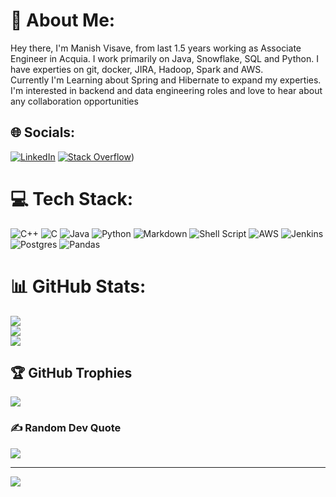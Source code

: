 # 💫 About Me:
Hey there, I'm Manish Visave, from last 1.5 years working as Associate Engineer in Acquia. I work primarily on Java, Snowflake, SQL and Python. I have experties on git, docker, JIRA, Hadoop, Spark and AWS.<br>Currently I'm Learning about Spring and Hibernate to expand my experties. <br>I'm interested in backend and data engineering roles and love to hear about any collaboration opportunities


## 🌐 Socials:
[![LinkedIn](https://img.shields.io/badge/LinkedIn-%230077B5.svg?logo=linkedin&logoColor=white)](https://linkedin.com/in/https://linkedin.com/in/manishvisave) [![Stack Overflow](https://img.shields.io/badge/-Stackoverflow-FE7A16?logo=stack-overflow&logoColor=white)](https://stackoverflow.com/users/13154754/manish-visave))

# 💻 Tech Stack:
![C++](https://img.shields.io/badge/c++-%2300599C.svg?style=for-the-badge&logo=c%2B%2B&logoColor=white) ![C](https://img.shields.io/badge/c-%2300599C.svg?style=for-the-badge&logo=c&logoColor=white) ![Java](https://img.shields.io/badge/java-%23ED8B00.svg?style=for-the-badge&logo=java&logoColor=white) ![Python](https://img.shields.io/badge/python-3670A0?style=for-the-badge&logo=python&logoColor=ffdd54) ![Markdown](https://img.shields.io/badge/markdown-%23000000.svg?style=for-the-badge&logo=markdown&logoColor=white) ![Shell Script](https://img.shields.io/badge/shell_script-%23121011.svg?style=for-the-badge&logo=gnu-bash&logoColor=white) ![AWS](https://img.shields.io/badge/AWS-%23FF9900.svg?style=for-the-badge&logo=amazon-aws&logoColor=white) ![Jenkins](https://img.shields.io/badge/jenkins-%232C5263.svg?style=for-the-badge&logo=jenkins&logoColor=white) ![Postgres](https://img.shields.io/badge/postgres-%23316192.svg?style=for-the-badge&logo=postgresql&logoColor=white) ![Pandas](https://img.shields.io/badge/pandas-%23150458.svg?style=for-the-badge&logo=pandas&logoColor=white)
# 📊 GitHub Stats:
![](https://github-readme-stats.vercel.app/api?username=ManishDV&theme=dark&hide_border=false&include_all_commits=true&count_private=true)<br/>
![](https://github-readme-streak-stats.herokuapp.com/?user=ManishDV&theme=dark&hide_border=false)<br/>
![](https://github-readme-stats.vercel.app/api/top-langs/?username=ManishDV&theme=dark&hide_border=false&include_all_commits=true&count_private=true&layout=compact)

## 🏆 GitHub Trophies
![](https://github-profile-trophy.vercel.app/?username=ManishDV&theme=radical&no-frame=false&no-bg=false&margin-w=4)

### ✍️ Random Dev Quote
![](https://quotes-github-readme.vercel.app/api?type=horizontal&theme=radical)


---
[![](https://visitcount.itsvg.in/api?id=ManishDV&icon=0&color=0)](https://visitcount.itsvg.in)

<!-- Proudly created with GPRM ( https://gprm.itsvg.in ) -->
